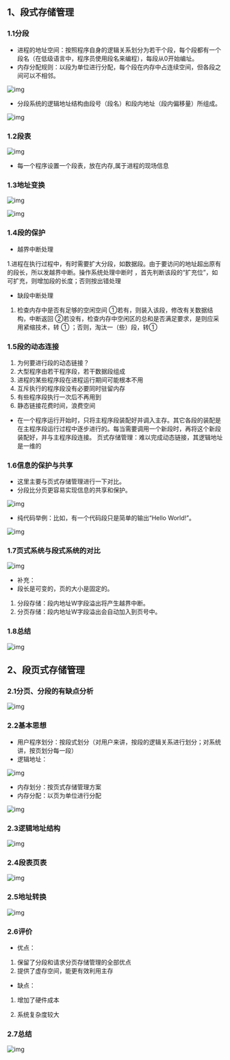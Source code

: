 ## 1、段式存储管理

### 1.1分段

- 进程的地址空间：按照程序自身的逻辑关系划分为若干个段，每个段都有一个段名（在低级语言中，程序员使用段名来编程），每段从0开始编址。
- 内存分配规则：以段为单位进行分配，每个段在内存中占连续空间，但各段之间可以不相邻。

![img](img/v2-0b9b91ad1f8f67e7e15a0fc719bc1502_720w.webp)

- 分段系统的逻辑地址结构由段号（段名）和段内地址（段内偏移量）所组成。

![img](img/v2-918b6a6b3e75201ee2d205365b162f18_720w.webp)

### 1.2段表

![img](img/v2-9cb62088c79fd7e8f31b17fad2d1d8bd_720w.webp)

- 每一个程序设置一个段表，放在内存,属于进程的现场信息

### 1.3地址变换

![img](img/v2-d0a5d7ae823e2c0de3196de7d181d849_720w.webp)

![img](img/v2-6449d02941134e902da8ff539a929fce_720w.webp)

### 1.4段的保护

- 越界中断处理

1.进程在执行过程中，有时需要扩大分段，如数据段。由于要访问的地址超出原有的段长，所以发越界中断。操作系统处理中断时 ，首先判断该段的“扩充位”，如可扩充，则增加段的长度；否则按出错处理

- 缺段中断处理

1. 检查内存中是否有足够的空闲空间
   ①若有，则装入该段，修改有关数据结构，中断返回
   ②若没有，检查内存中空闲区的总和是否满足要求，是则应采用紧缩技术，转 ① ；否则，淘汰一（些）段，转①

### 1.5段的动态连接

1. 为何要进行段的动态链接？
2. 大型程序由若干程序段，若干数据段组成
3. 进程的某些程序段在进程运行期间可能根本不用
4. 互斥执行的程序段没有必要同时驻留内存
5. 有些程序段执行一次后不再用到
6. 静态链接花费时间，浪费空间

- 在一个程序运行开始时，只将主程序段装配好并调入主存。其它各段的装配是在主程序段运行过程中逐步进行的。每当需要调用一个新段时，再将这个新段装配好，并与主程序段连接。
  页式存储管理：难以完成动态链接，其逻辑地址是一维的

### 1.6信息的保护与共享

- 这里主要与页式存储管理进行一下对比。
- 分段比分页更容易实现信息的共享和保护。

![img](img/v2-8e41f75bf364037e526db0f656082c48_720w.webp)

- 纯代码举例：比如，有一个代码段只是简单的输出“Hello World!”。

![img](img/v2-bc3414d6cfe0c16d679779b1f0217f26_720w.webp)

### 1.7页式系统与段式系统的对比

![img](img/v2-a8a0f2c4f0bd8f666f321b565d41f095_720w.webp)

- 补充：
- 段长是可变的，页的大小是固定的。

1. 分段存储：段内地址W字段溢出将产生越界中断。
2. 分页存储：段内地址W字段溢出会自动加入到页号中。

### 1.8总结

![img](img/v2-6db3da902a93c013e81a2c67d9093b44_720w.webp)

## 2、段页式存储管理

### 2.1分页、分段的有缺点分析

![img](img/v2-20513fde9949e32446b67e53ad670b7e_720w.webp)

### 2.2基本思想

- 用户程序划分：按段式划分（对用户来讲，按段的逻辑关系进行划分；对系统讲，按页划分每一段）
- 逻辑地址：

![img](img/v2-b1839841926eb05069b042989e8cfd3f_720w.webp)

- 内存划分：按页式存储管理方案
- 内存分配：以页为单位进行分配

![img](img/v2-572d543c9b5da3027966ded34d56dfd1_720w.webp)

### 2.3逻辑地址结构

![img](img/v2-f49ff2368aa4983ffe010a1b5c1f04fc_720w.webp)

### 2.4段表页表

![img](img/v2-89c049df540ee806c93e1635e2f72d7a_720w.webp)

### 2.5地址转换

![img](img/v2-f83f355d2c2b1da2c9a25a73176fb896_720w.webp)

### 2.6评价

- 优点：

1. 保留了分段和请求分页存储管理的全部优点
2. 提供了虚存空间，能更有效利用主存

- 缺点：

1. 增加了硬件成本

2. 系统复杂度较大

### 2.7总结

![img](img/v2-7495c4ec766121e40fe80b7a42160108_720w.webp)
